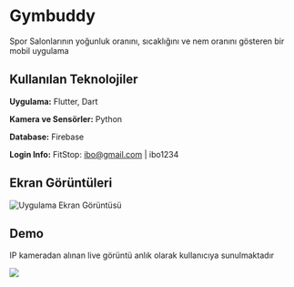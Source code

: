 
# Gymbuddy

Spor Salonlarının yoğunluk oranını, sıcaklığını ve nem oranını gösteren bir mobil uygulama


## Kullanılan Teknolojiler

**Uygulama:** Flutter, Dart

**Kamera ve Sensörler:** Python

**Database:** Firebase 

**Login Info:** FitStop: ibo@gmail.com | ibo1234
  
## Ekran Görüntüleri

![Uygulama Ekran Görüntüsü](https://res.cloudinary.com/duhzykhah/image/upload/v1675501579/Gymbuddy/App%20Screenshots/My_project-1-removebg_th3awu.png) 


  
## Demo

IP kameradan alınan live görüntü anlık olarak kullanıcıya sunulmaktadır

![](https://res.cloudinary.com/duhzykhah/image/upload/v1675508155/Gymbuddy/App%20Screenshots/ezgif.com-gif-maker_d72yfr.gif)
